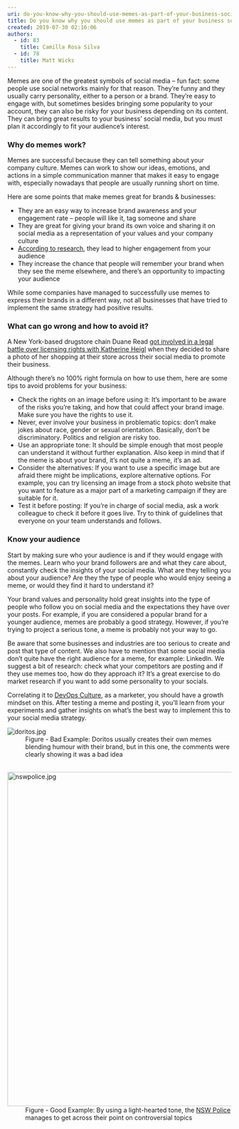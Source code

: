 ```yaml
---
uri: do-you-know-why-you-should-use-memes-as-part-of-your-business-social-media-content
title: Do you know why you should use memes as part of your business social media content?
created: 2019-07-30 02:16:06
authors:
  - id: 83
    title: Camilla Rosa Silva
  - id: 78
    title: Matt Wicks
---
```





<span class='intro'> <p>​Memes are one of the greatest symbols of social media – fun fact&#58; some people use social networks mainly for that reason. They’re funny and they usually carry personality, either to a person or a brand. They’re easy to engage with, but sometimes besides bringing some popularity to your account, they can also be risky for your business depending on its content. They can bring great results to your business’ social media, but you must plan it accordingly to fit your audience’s interest.​<br></p> </span>

<h3>Why do memes work?</h3><p>Memes are successful because they can tell something about your company culture. Memes can work to show our ideas, emotions, and actions in a simple communication manner that makes it easy to engage with, especially nowadays that people are usually running short on time.</p><p>Here are some points that make memes great for brands &amp; businesses&#58;</p><ul><li>They are an easy way to increase brand awareness and your engagement rate – people will like it, tag someone and share </li><li>They are great for giving your brand its own voice and sharing it on social media as a representation of your values and your company culture </li><li> 
      <a href="https&#58;//medium.com/%40DashHudson/do-memes-get-better-instagram-engagement-than-other-photos-fcce7c591b9d">According to research</a>, they lead to higher engagement from your audience </li><li>They increase the chance that people will remember your brand when they see the meme elsewhere, and there’s an opportunity to impacting your audience</li></ul><p>While some companies have managed to successfully use memes to express their brands in a different way, not all businesses that have tried to implement the same strategy had positive results.</p><h3>What can go wrong and how to avoid it?​​<br></h3><p>A New York-based drugstore chain Duane Read 
   <a href="https&#58;//edition.cnn.com/2014/04/10/showbiz/katherine-heigl-duane-reade-lawsuit/">got involved in a legal battle over licensing rights with Katherine Heigl</a> when they decided to share a photo of her shopping at their store across their social media to promote their business.</p><p>Although there’s no 100% right formula on how to use them, here are some tips to avoid problems for your business&#58;</p><ul><li>Check the rights on an image before using it&#58; It’s important to be aware of the risks you’re taking, and how that could affect your brand image. Make sure you have the rights to use it. </li><li>Never, ever involve your business in problematic topics&#58; don’t make jokes about race, gender or sexual orientation. Basically, don’t be discriminatory. Politics and religion are risky too.</li><li>Use an appropriate tone&#58; It should be simple enough that most people can understand it without further explanation. Also keep in mind that if the meme is about your brand, it’s not quite a meme, it’s an ad.</li><li>Consider the alternatives&#58; If you want to use a specific image but are afraid there might be implications, explore alternative options. For example, you can try licensing an image from a stock photo website that you want to feature as a major part of a marketing campaign if they are suitable for it. </li><li>Test it before posting&#58; If you’re in charge of social media, ask a work colleague to check it before it goes live. Try to think of guidelines that everyone on your team understands and follows.</li></ul><h3>Know your audience</h3><p>Start by making sure who your audience is and if they would engage with the memes. Learn who your brand followers are and what they care about, constantly check the insights of your social media. What are they telling you about your audience? Are they the type of people who would enjoy seeing a meme, or would they find it hard to understand it?</p><p>Your brand values and personality hold great insights into the type of people who follow you on social media and the expectations they have over your posts. For example, if you are considered a popular brand for a younger audience, memes are probably a good strategy. However, if you’re trying to project a serious tone, a meme is probably not your way to go.</p><p>Be aware that some businesses and industries are too serious to create and post that type of content. We also have to mention that some social media don’t quite have the right audience for a meme, for example&#58; LinkedIn. We suggest a bit of research&#58; check what your competitors are posting and if they use memes too, how do they approach it? It’s a great exercise to do market research if you want to add some personality to your socials.</p><p>Correlating it to 
   <a href="https&#58;//docs.microsoft.com/en-us/azure/devops/learn/what-is-devops-culture">DevOps Culture</a>, as a marketer, you should have a growth mindset on this. After testing a meme and posting it, you’ll learn from your experiments and gather insights on what’s the best way to implement this to your social media strategy.</p><dl class="badImage"><dt><img src="/SiteAssets/do-you-know-why-you-should-use-memes-as-part-of-your-business-social-media-content/doritos.jpg" alt="doritos.jpg" /></dt><dd>Figure - Bad Example&#58; Doritos usually creates their own memes blending humour with their brand, but in this one, the comments were clearly showing it was a bad idea </dd> ​ 
</dl>
<dl class="goodImage">
   <dt>
      <img src="/SiteAssets/do-you-know-why-you-should-use-memes-as-part-of-your-business-social-media-content/nswpolice.jpg" alt="nswpolice.jpg" style="width&#58;750px;" />
   </dt><dd>Figure - Good Example&#58; By using a light-hearted tone, the 
      <a href="https&#58;//www.facebook.com/nswpoliceforce/">NSW Police</a> manages to get across their point on controversial topics</dd></dl>


